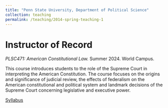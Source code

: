 ```yaml
---
title: "Penn State University, Department of Political Science"
collection: teaching
permalink: /teaching/2014-spring-teaching-1
---
```


Instructor of Record
======
*PLSC471: American Constitutional Law.* Summer 2024. World Campus.  

This course introduces students to the role of the Supreme Court in interpreting the American
Constitution. The course focuses on the origins and significance of judicial review, the effects of
federalism on the American constitutional and political system and landmark decisions of the
Supreme Court concerning legislative and executive power.

[Syllabus](https://www.dropbox.com/scl/fi/hfmi22buexh0sm9n7x3o6/PLSC471_Syllabus_SU2024.pdf?rlkey=ar3cv2oxgkh60fb19ebcw056w&st=vls7vxge&dl=0)
